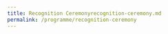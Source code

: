 ```yaml
---
title: Recognition Ceremonyrecognition-ceremony.md
permalink: /programme/recognition-ceremony
---
```

